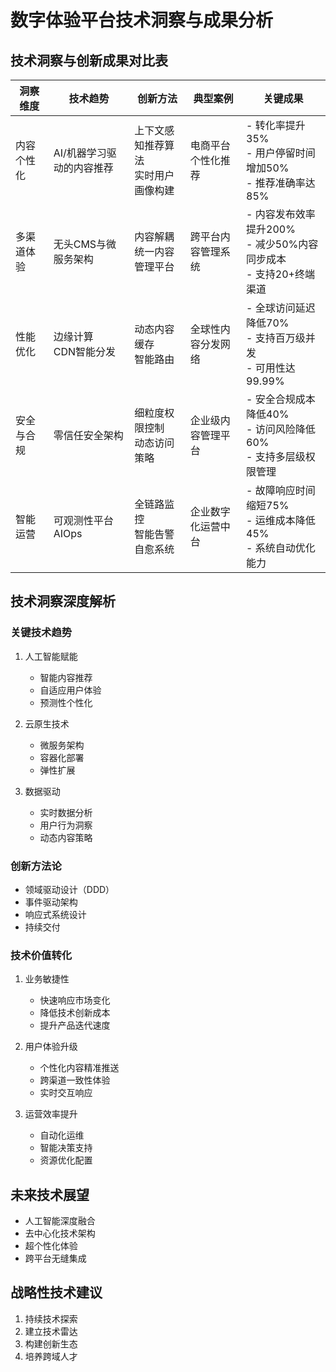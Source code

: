 # 数字体验平台技术洞察与成果分析

## 技术洞察与创新成果对比表

| 洞察维度 | 技术趋势 | 创新方法 | 典型案例 | 关键成果 |
|----------|----------|----------|----------|----------|
| 内容个性化 | AI/机器学习驱动的内容推荐 | 上下文感知推荐算法<br>实时用户画像构建 | 电商平台个性化推荐 | - 转化率提升35%<br>- 用户停留时间增加50%<br>- 推荐准确率达85% |
| 多渠道体验 | 无头CMS与微服务架构 | 内容解耦<br>统一内容管理平台 | 跨平台内容管理系统 | - 内容发布效率提升200%<br>- 减少50%内容同步成本<br>- 支持20+终端渠道 |
| 性能优化 | 边缘计算<br>CDN智能分发 | 动态内容缓存<br>智能路由 | 全球性内容分发网络 | - 全球访问延迟降低70%<br>- 支持百万级并发<br>- 可用性达99.99% |
| 安全与合规 | 零信任安全架构 | 细粒度权限控制<br>动态访问策略 | 企业级内容管理平台 | - 安全合规成本降低40%<br>- 访问风险降低60%<br>- 支持多层级权限管理 |
| 智能运营 | 可观测性平台<br>AIOps | 全链路监控<br>智能告警<br>自愈系统 | 企业数字化运营中台 | - 故障响应时间缩短75%<br>- 运维成本降低45%<br>- 系统自动优化能力 |

## 技术洞察深度解析

### 关键技术趋势
1. 人工智能赋能
   - 智能内容推荐
   - 自适应用户体验
   - 预测性个性化

2. 云原生技术
   - 微服务架构
   - 容器化部署
   - 弹性扩展

3. 数据驱动
   - 实时数据分析
   - 用户行为洞察
   - 动态内容策略

### 创新方法论
- 领域驱动设计（DDD）
- 事件驱动架构
- 响应式系统设计
- 持续交付

### 技术价值转化
1. 业务敏捷性
   - 快速响应市场变化
   - 降低技术创新成本
   - 提升产品迭代速度

2. 用户体验升级
   - 个性化内容精准推送
   - 跨渠道一致性体验
   - 实时交互响应

3. 运营效率提升
   - 自动化运维
   - 智能决策支持
   - 资源优化配置

## 未来技术展望
- 人工智能深度融合
- 去中心化技术架构
- 超个性化体验
- 跨平台无缝集成

## 战略性技术建议
1. 持续技术探索
2. 建立技术雷达
3. 构建创新生态
4. 培养跨域人才
